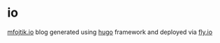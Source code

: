# io
[mfojtik.io](https://mfojtik.io) blog generated using [hugo](https://gohugo.io) framework and deployed via [fly.io](https://fly.io)

